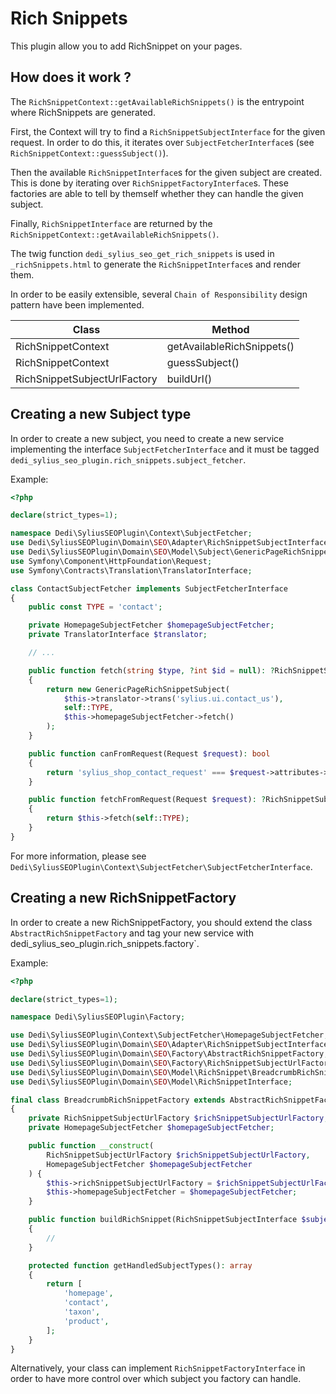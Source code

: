 # Rich Snippets

This plugin allow you to add RichSnippet on your pages.

## How does it work ?

The `RichSnippetContext::getAvailableRichSnippets()` is the entrypoint where RichSnippets are generated.

First, the Context will try to find a `RichSnippetSubjectInterface` for the given request. In order to do this, it iterates over `SubjectFetcherInterface`s (see `RichSnippetContext::guessSubject()`).

Then the available `RichSnippetInterface`s for the given subject are created. This is done by iterating over `RichSnippetFactoryInterface`s. These factories are able to tell by themself whether they can handle the given subject.

Finally, `RichSnippetInterface` are returned by the `RichSnippetContext::getAvailableRichSnippets()`.

The twig function `dedi_sylius_seo_get_rich_snippets` is used in `_richSnippets.html` to generate the `RichSnippetInterface`s and render them.

In order to be easily extensible, several `Chain of Responsibility` design pattern have been implemented.

| Class | Method |
| ----- | ------ |
| RichSnippetContext | getAvailableRichSnippets() |
| RichSnippetContext | guessSubject() |
| RichSnippetSubjectUrlFactory | buildUrl() |

## Creating a new Subject type

In order to create a new subject, you need to create a new service implementing the interface `SubjectFetcherInterface` and it must be tagged `dedi_sylius_seo_plugin.rich_snippets.subject_fetcher`.

Example:

```php
<?php

declare(strict_types=1);

namespace Dedi\SyliusSEOPlugin\Context\SubjectFetcher;
use Dedi\SyliusSEOPlugin\Domain\SEO\Adapter\RichSnippetSubjectInterface;
use Dedi\SyliusSEOPlugin\Domain\SEO\Model\Subject\GenericPageRichSnippetSubject;
use Symfony\Component\HttpFoundation\Request;
use Symfony\Contracts\Translation\TranslatorInterface;

class ContactSubjectFetcher implements SubjectFetcherInterface
{
    public const TYPE = 'contact';

    private HomepageSubjectFetcher $homepageSubjectFetcher;
    private TranslatorInterface $translator;

    // ...

    public function fetch(string $type, ?int $id = null): ?RichSnippetSubjectInterface
    {
        return new GenericPageRichSnippetSubject(
            $this->translator->trans('sylius.ui.contact_us'),
            self::TYPE,
            $this->homepageSubjectFetcher->fetch()
        );
    }

    public function canFromRequest(Request $request): bool
    {
        return 'sylius_shop_contact_request' === $request->attributes->get('_route');
    }

    public function fetchFromRequest(Request $request): ?RichSnippetSubjectInterface
    {
        return $this->fetch(self::TYPE);
    }
}
``` 

For more information, please see `Dedi\SyliusSEOPlugin\Context\SubjectFetcher\SubjectFetcherInterface`.

## Creating a new RichSnippetFactory

In order to create a new RichSnippetFactory, you should extend the class `AbstractRichSnippetFactory` and tag your new service with dedi_sylius_seo_plugin.rich_snippets.factory`.

Example:

```php
<?php

declare(strict_types=1);

namespace Dedi\SyliusSEOPlugin\Factory;

use Dedi\SyliusSEOPlugin\Context\SubjectFetcher\HomepageSubjectFetcher;
use Dedi\SyliusSEOPlugin\Domain\SEO\Adapter\RichSnippetSubjectInterface;
use Dedi\SyliusSEOPlugin\Domain\SEO\Factory\AbstractRichSnippetFactory;
use Dedi\SyliusSEOPlugin\Domain\SEO\Factory\RichSnippetSubjectUrlFactory;
use Dedi\SyliusSEOPlugin\Domain\SEO\Model\RichSnippet\BreadcrumbRichSnippet;
use Dedi\SyliusSEOPlugin\Domain\SEO\Model\RichSnippetInterface;

final class BreadcrumbRichSnippetFactory extends AbstractRichSnippetFactory
{
    private RichSnippetSubjectUrlFactory $richSnippetSubjectUrlFactory;
    private HomepageSubjectFetcher $homepageSubjectFetcher;

    public function __construct(
        RichSnippetSubjectUrlFactory $richSnippetSubjectUrlFactory,
        HomepageSubjectFetcher $homepageSubjectFetcher
    ) {
        $this->richSnippetSubjectUrlFactory = $richSnippetSubjectUrlFactory;
        $this->homepageSubjectFetcher = $homepageSubjectFetcher;
    }

    public function buildRichSnippet(RichSnippetSubjectInterface $subject): RichSnippetInterface
    {
        //
    }

    protected function getHandledSubjectTypes(): array
    {
        return [
            'homepage',
            'contact',
            'taxon',
            'product',
        ];
    }
}
```

Alternatively, your class can implement `RichSnippetFactoryInterface` in order to have more control over which subject you factory can handle.
